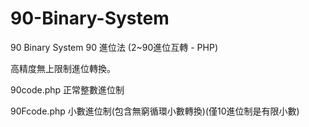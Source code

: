 # 90-Binary-System
90 Binary System 90 進位法 (2~90進位互轉 - PHP)

高精度無上限制進位轉換。

90code.php 正常整數進位制

90Fcode.php 小數進位制(包含無窮循環小數轉換)(僅10進位制是有限小數)
